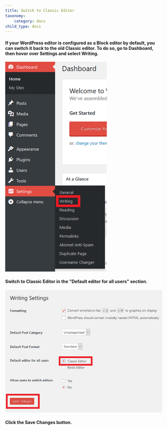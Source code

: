 ```yaml
---
title: Switch to Classic Editor
taxonomy:
    category: docs
child_type: docs
---
```


#### If your WordPress editor is configured as a Block editor by default, you can switch it back to the old Classic editor. To do so, go to **Dashboard**, then hover over **Settings** and select **Writing**.

![](settings-writing.png)

#### Switch to **Classic Editor** in the "Default editor for all users" section.

![](classiceditor-and-save.png)

#### Click the **Save Changes** button.
